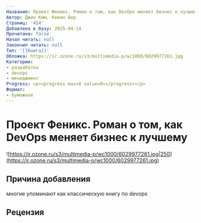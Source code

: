 ```yaml
---
Название: Проект Феникс. Роман о том, как DevOps меняет бизнес к лучшему
Автор: Джин Ким, Кевин Бер
Страниц: '414'
Добавлена в базу: 2025-04-14
Прочитана: false
Начал читать: null
Закончил читать: null
Тип: '[[Книга]]'
Обложка: https://ir.ozone.ru/s3/multimedia-p/wc1000/6029977261.jpg
Категории:
- разработка
- devops
- менеджмент
Progress: <p><progress max=0 value=0></progress></p>
Формат:
- бумажная
---
```

# Проект Феникс. Роман о том, как DevOps меняет бизнес к лучшему

![https://ir.ozone.ru/s3/multimedia-p/wc1000/6029977261.jpg|250](https://ir.ozone.ru/s3/multimedia-p/wc1000/6029977261.jpg)

## Причина добавления

многие упоминают как классическую книгу по devops

## Рецензия